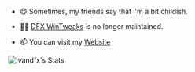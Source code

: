 - 😋 Sometimes, my friends say that i'm a bit childish.

- 👨‍💻  [DFX WinTweaks](https://ivandfx.github.io/DFXWinTweaks.html) is no longer maintained.

- 📫 You can visit my [Website](https://ivandfx.github.io)

![ivandfx's Stats](https://github-readme-stats.vercel.app/api?username=ivandfx&theme=vue-dark&show_icons=true&hide_border=true&count_private=true)
